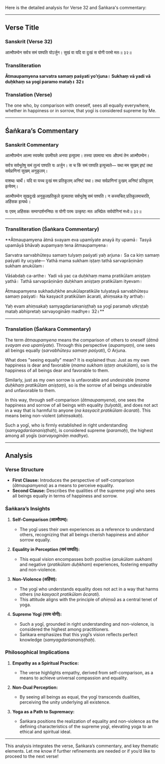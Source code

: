 Here is the detailed analysis for Verse 32 and Śaṅkara's commentary:

---

## Verse Title
### Sanskrit (Verse 32)
आत्मौपम्येन सर्वत्र समं पश्यति योऽर्जुन।
सुखं वा यदि वा दुःखं स योगी परमो मतः॥ ३२॥

### Transliteration
**Ātmaupamyena sarvatra samaṃ paśyati yo’rjuna।
Sukhaṃ vā yadi vā duḥkhaṃ sa yogī paramo mataḥ॥ 32॥**

### Translation (Verse)
The one who, by comparison with oneself, sees all equally everywhere,
whether in happiness or in sorrow, that yogī is considered supreme by Me.

---

## Śaṅkara’s Commentary
### Sanskrit Commentary
आत्मौपम्येन आत्मा स्वयमेव उपमीयते अनया इत्युपमा।
तस्या उपमाया भावः औपम्यं तेन आत्मौपम्येन।

सर्वत्र सर्वभूतेषु समं तुल्यं पश्यति यः अर्जुन।
स च किं समं पश्यति इत्युच्यते—
यथा मम सुखम् इष्टं तथा सर्वप्राणिनां सुखम् अनुकूलम्।

वाशब्दः चार्थे। यदि वा यच्च दुःखं मम प्रतिकूलम् अनिष्टं यथा।
तथा सर्वप्राणिनां दुःखम् अनिष्टं प्रतिकूलम् इत्येवम्।

आत्मौपम्येन सुखदुःखे अनुकूलप्रतिकूले तुल्यतया सर्वभूतेषु समं पश्यति।
न कस्यचित् प्रतिकूलमाचरति, अहिंसक इत्यर्थः।

यः एवम् अहिंसकः सम्यग्दर्शननिष्ठः स योगी परमः उत्कृष्टः मतः अभिप्रेतः सर्वयोगिनां मध्ये॥ ३२॥

---

### Transliteration (Śaṅkara Commentary)
**Ātmaupamyena ātmā svayam eva upamīyate anayā ity upamā।
Tasyā upamāyā bhāvaḥ aupamyaṃ tena ātmaupamyena।

Sarvatra sarvabhūteṣu samaṃ tulyaṃ paśyati yaḥ arjuna।
Sa ca kiṃ samaṃ paśyati ity ucyate—
Yathā mama sukham iṣṭaṃ tathā sarvaprāṇināṃ sukham anukūlam।

Vāśabdaḥ ca-arthe। Yadi vā yac ca duḥkhaṃ mama pratikūlam aniṣṭaṃ yathā।
Tathā sarvaprāṇināṃ duḥkham aniṣṭaṃ pratikūlam ityevam।

Ātmaupamyena sukhaduḥkhe anukūlapratikūle tulyatayā sarvabhūteṣu samaṃ paśyati।
Na kasyacit pratikūlam ācarati, ahiṃsaka ity arthaḥ।

Yaḥ evam ahiṃsakaḥ samyagdarśananiṣṭhaḥ sa yogī paramaḥ utkṛṣṭaḥ mataḥ abhipretaḥ sarvayogināṃ madhye॥ 32॥**

---

### Translation (Śaṅkara Commentary)
The term *ātmaupamyena* means the comparison of others to oneself (*ātmā svayam eva upamīyate*).
Through this perspective (*aupamyaṃ*), one sees all beings equally (*sarvabhūteṣu samaṃ paśyati*), O Arjuna.

What does "seeing equally" mean? It is explained thus:
Just as my own happiness is dear and favorable (*mama sukham iṣṭaṃ anukūlam*),
so is the happiness of all beings dear and favorable to them.

Similarly, just as my own sorrow is unfavorable and undesirable (*mama duḥkhaṃ pratikūlam aniṣṭaṃ*),
so is the sorrow of all beings undesirable and unfavorable to them.

In this way, through self-comparison (*ātmaupamyena*), one sees the happiness and sorrow of all beings with equality (*tulyatā*),
and does not act in a way that is harmful to anyone (*na kasyacit pratikūlam ācarati*). This means being non-violent (*ahiṃsakaḥ*).

Such a yogī, who is firmly established in right understanding (*samyagdarśananiṣṭhaḥ*),
is considered supreme (*paramaḥ*), the highest among all yogīs (*sarvayogināṃ madhye*).

---

## Analysis

### Verse Structure
- **First Clause:** Introduces the perspective of self-comparison (*ātmaupamyena*) as a means to perceive equality.
- **Second Clause:** Describes the qualities of the supreme yogī who sees all beings equally in terms of happiness and sorrow.

### Śaṅkara’s Insights
1. **Self-Comparison (आत्मौपम्य):**
   - The yogī uses their own experiences as a reference to understand others, recognizing that all beings cherish happiness and abhor sorrow equally.

2. **Equality in Perception (समं पश्यति):**
   - This equal vision encompasses both positive (*anukūlam sukham*) and negative (*pratikūlam duḥkham*) experiences, fostering empathy and non-violence.

3. **Non-Violence (अहिंसा):**
   - The yogī who understands equality does not act in a way that harms others (*na kasyacit pratikūlam ācarati*).
   - This attitude aligns with the principle of *ahiṃsā* as a central tenet of yoga.

4. **Supreme Yogī (परमः योगी):**
   - Such a yogī, grounded in right understanding and non-violence, is considered the highest among practitioners.
   - Śaṅkara emphasizes that this yogī’s vision reflects perfect knowledge (*samyagdarśananiṣṭhaḥ*).

### Philosophical Implications
1. **Empathy as a Spiritual Practice:**
   - The verse highlights empathy, derived from self-comparison, as a means to achieve universal compassion and equality.

2. **Non-Dual Perception:**
   - By seeing all beings as equal, the yogī transcends dualities, perceiving the unity underlying all existence.

3. **Yoga as a Path to Supremacy:**
   - Śaṅkara positions the realization of equality and non-violence as the defining characteristics of the supreme yogī, elevating yoga to an ethical and spiritual ideal.

---

This analysis integrates the verse, Śaṅkara’s commentary, and key thematic elements. Let me know if further refinements are needed or if you’d like to proceed to the next verse!
